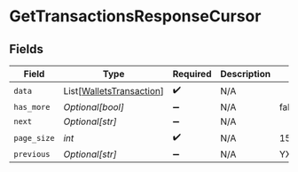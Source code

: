 # GetTransactionsResponseCursor


## Fields

| Field                                                                 | Type                                                                  | Required                                                              | Description                                                           | Example                                                               |
| --------------------------------------------------------------------- | --------------------------------------------------------------------- | --------------------------------------------------------------------- | --------------------------------------------------------------------- | --------------------------------------------------------------------- |
| `data`                                                                | List[[WalletsTransaction](../../models/shared/walletstransaction.md)] | :heavy_check_mark:                                                    | N/A                                                                   |                                                                       |
| `has_more`                                                            | *Optional[bool]*                                                      | :heavy_minus_sign:                                                    | N/A                                                                   | false                                                                 |
| `next`                                                                | *Optional[str]*                                                       | :heavy_minus_sign:                                                    | N/A                                                                   |                                                                       |
| `page_size`                                                           | *int*                                                                 | :heavy_check_mark:                                                    | N/A                                                                   | 15                                                                    |
| `previous`                                                            | *Optional[str]*                                                       | :heavy_minus_sign:                                                    | N/A                                                                   | YXVsdCBhbmQgYSBtYXhpbXVtIG1heF9yZXN1bHRzLol=                          |